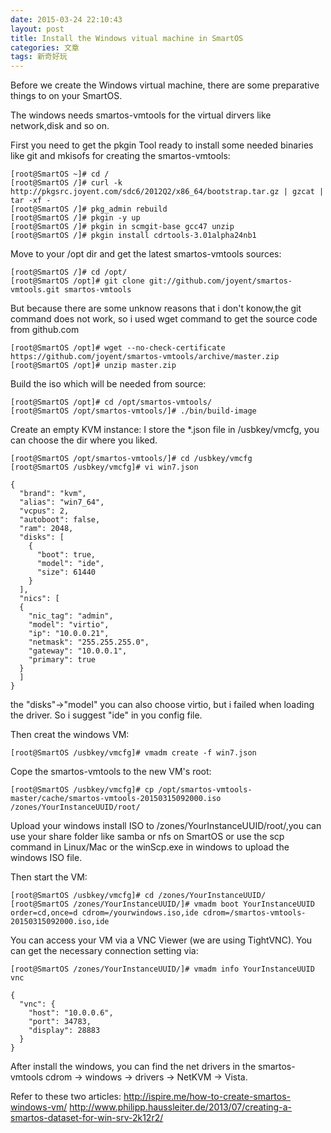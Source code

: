 ```yaml
---
date: 2015-03-24 22:10:43
layout: post
title: Install the Windows vitual machine in SmartOS
categories: 文章
tags: 新奇好玩
---
```


Before we create the Windows virtual machine, there are some preparative things to on your SmartOS.

The windows needs smartos-vmtools for the virtual dirvers like network,disk and so on.

First you need to get the pkgin Tool ready to install some needed binaries like git and mkisofs for creating the smartos-vmtools:

```shell
[root@SmartOS ~]# cd /
[root@SmartOS /]# curl -k http://pkgsrc.joyent.com/sdc6/2012Q2/x86_64/bootstrap.tar.gz | gzcat | tar -xf -
[root@SmartOS /]# pkg_admin rebuild
[root@SmartOS /]# pkgin -y up
[root@SmartOS /]# pkgin in scmgit-base gcc47 unzip
[root@SmartOS /]# pkgin install cdrtools-3.01alpha24nb1
```

Move to your /opt dir and get the latest smartos-vmtools sources:

```shell
[root@SmartOS /]# cd /opt/
[root@SmartOS /opt]# git clone git://github.com/joyent/smartos-vmtools.git smartos-vmtools
```
But because there are some unknow reasons that i don't konow,the git command does not work, so i used wget command to get the source code from github.com

```shell
[root@SmartOS /opt]# wget --no-check-certificate https://github.com/joyent/smartos-vmtools/archive/master.zip
[root@SmartOS /opt]# unzip master.zip
```
Build the iso which will be needed from source:

```shell
[root@SmartOS /opt]# cd /opt/smartos-vmtools/
[root@SmartOS /opt/smartos-vmtools/]# ./bin/build-image
```
Create an empty KVM instance:
I store the *.json file in /usbkey/vmcfg, you can choose the dir where you liked.
```shell
[root@SmartOS /opt/smartos-vmtools/]# cd /usbkey/vmcfg
[root@SmartOS /usbkey/vmcfg]# vi win7.json
```

```shell
{
  "brand": "kvm",
  "alias": "win7_64",
  "vcpus": 2,
  "autoboot": false,
  "ram": 2048,
  "disks": [
    {
      "boot": true,
      "model": "ide",
      "size": 61440
    }
  ],
  "nics": [
  {
    "nic_tag": "admin",
    "model": "virtio",
    "ip": "10.0.0.21",
    "netmask": "255.255.255.0",
    "gateway": "10.0.0.1",
    "primary": true
  }
  ]
}
```
the "disks"->"model" you can also choose virtio, but i failed when loading the driver. So i suggest "ide" in you config file.

Then creat the windows VM:
```shell
[root@SmartOS /usbkey/vmcfg]# vmadm create -f win7.json
```

Cope the smartos-vmtools to the new VM's root:
```shell
[root@SmartOS /usbkey/vmcfg]# cp /opt/smartos-vmtools-master/cache/smartos-vmtools-20150315092000.iso /zones/YourInstanceUUID/root/
```

Upload your windows install ISO to /zones/YourInstanceUUID/root/,you can use your share folder like samba or nfs on SmartOS or use the scp command in Linux/Mac or the winScp.exe in windows to upload the windows ISO file.


Then start the VM:
```shell
[root@SmartOS /usbkey/vmcfg]# cd /zones/YourInstanceUUID/
[root@SmartOS /zones/YourInstanceUUID/]# vmadm boot YourInstanceUUID order=cd,once=d cdrom=/yourwindows.iso,ide cdrom=/smartos-vmtools-20150315092000.iso,ide
```

You can access your VM via a VNC Viewer (we are using TightVNC). You can get the necessary connection setting via:

```shell
[root@SmartOS /zones/YourInstanceUUID/]# vmadm info YourInstanceUUID vnc
```

```shell
{
  "vnc": {
    "host": "10.0.0.6",
    "port": 34783,
    "display": 28883
  }
}
```

After install the windows, you can find the net drivers in the smartos-vmtools cdrom -> windows -> drivers -> NetKVM -> Vista.


Refer to these two articles:
http://ispire.me/how-to-create-smartos-windows-vm/
http://www.philipp.haussleiter.de/2013/07/creating-a-smartos-dataset-for-win-srv-2k12r2/

